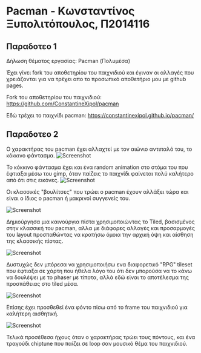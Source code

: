 # Pacman - Κωνσταντίνος Ξυπολιτόπουλος, Π2014116

## Παραδοτεο 1
Δήλωση θέματος εργασίας: Pacman (Πολυμέσα)

Έχει γίνει fork του αποθετηρίου του παιχνιδιού και έγιναν οι αλλαγές που χρειάζονται για να τρέχει απο το προσωπικό αποθετήριο μου με github pages.

Fork του αποθετηρίου του παιχνιδιού: https://github.com/ConstantineXipol/pacman

Εδώ τρέχει το παιχνίδι pacman: https://constantinexipol.github.io/pacman/

## Παραδοτεο 2

Ο χαρακτήρας του pacman έχει αλλαχτεί με τον αιώνιο αντιπαλό του, το κόκκινο φάντασμα.
![Screenshot](https://i.imgur.com/43EqTCv.png)

Το κόκκινο φάντασμα έχει και ένα random animation στο στόμα του που έφτιαξα μέσω του gimp, όταν παίζεις το παιχνίδι φαίνεται πολύ καλήτερο από ότι στις εικόνες.
![Screenshot](https://i.imgur.com/hsnZiVe.png)

Οι κλασσικές "βουλίτσες" που τρώει ο pacman έχουν αλλάξει τώρα και είναι ο ίδιος ο pacman ή μακρινοί συγγενείς του.

![Screenshot](https://i.imgur.com/NQIcwjZ.png)


Δημιούργησα μια καινούργια πίστα χρησιμοποιώντας το Tiled, βασισμένος στην κλασσική του pacman, αλλα με διάφορες αλλαγές και προσαρμογές του layout προσπαθώντας να κρατήσω όμοια την αρχική όψη και αίσθηση της κλασσικής πίστας.

![Screenshot](https://i.imgur.com/DjnSCtU.png?1)

Δυστυχώς δεν μπόρεσα να χρησιμοποιήσω ενα διαφορετικό "RPG" tileset που έφτιαξα σε χάρτη που ήθελα λόγο του ότι δεν μπορούσα να το κάνω να δουλέψει με το phaser με τίποτα, αλλά εδώ είναι το αποτέλεσμα της προσπάθειας στο tiled μέσα.

![Screenshot](https://i.imgur.com/Pgx8IlF.png)

Επίσης έχει προσθεθεί ένα φόντο πίσω από το frame του παιχνιδιού για καλήτερη αισθητική.

![Screenshot](https://i.imgur.com/h5hzMep.png)

Τελικά προσέθεσα ήχους όταν ο χαρακτήρας τρώει τους πόντους, και ένα τραγούδι chiptune που παίζει σε loop σαν μουσικό θέμα του παιχνιδιού.

